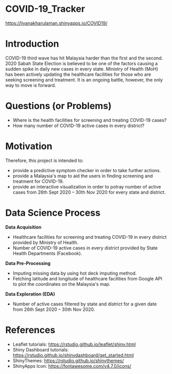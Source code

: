 # COVID-19_Tracker
https://liyanakharulaman.shinyapps.io/COVID19/

Introduction
============
COVID-19 third wave has hit Malaysia harder than the first and the second. 2020 Sabah State Election is believed to be one of the factors causing a sudden spike in daily new cases in every state. Ministry of Health (MoH) has been actively updating the healthcare facilities for those who are seeking screening and treatment. It is an ongoing battle, however, the only way to move is forward.

Questions (or Problems)
=======================
- Where is the health facilities for screening and treating COVID-19 cases?
- How many number of COVID-19 active cases in every district?

Motivation
==========
Therefore, this project is intended to:
- provide a predictive symptom checker in order to take further actions.
- provide a Malaysia's map to aid the users in finding screening and treatment for COVID-19.
- provide an interactive visualization in order to potray number of active cases from 26th Sept 2020 – 30th Nov 2020 for every state and district.

Data Science Process
====================
**Data Acquisition**
- Healthcare facilities for screening and treating COVID-19 in every district provided by Ministry of Health.
- Number of COVID-19 active cases in every district provided by State Health Departments (Facebook).

**Data Pre-Processing**
- Imputing missing data by using hot deck imputing method.
- Fetching latitude and longitude of healthcare facilities from Google API to plot the coordinates on the Malaysia's map.

**Data Exploration (EDA)**
- Number of active cases filtered by state and district for a given date from 26th Sept 2020 – 30th Nov 2020.

References
==========
- Leaflet tutorials: https://rstudio.github.io/leaflet/shiny.html
- Shiny Dashboard tutorials: https://rstudio.github.io/shinydashboard/get_started.html
- ShinyThemes: https://rstudio.github.io/shinythemes/
- ShinyApps Icon: https://fontawesome.com/v4.7.0/icons/
